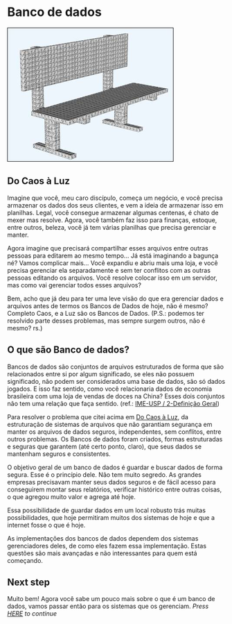 # Banco de dados

![Um banco de dados (literalmente)](../images/1-Introducao/bd1.jpg)

## Do Caos à Luz

Imagine que você, meu caro discípulo, começa um negócio, e você precisa armazenar os dados dos seus clientes, e vem a ideia de armazenar isso em planilhas. Legal, você consegue armazenar algumas centenas, é chato de mexer mas resolve. Agora, você também faz isso para finanças, estoque, entre outros, beleza, você já tem várias planilhas que precisa gerenciar e manter.

Agora imagine que precisará compartilhar esses arquivos entre outras pessoas para editarem ao mesmo tempo... Já está imaginando a bagunça né? Vamos complicar mais... Você expandiu e abriu mais uma loja, e você precisa gerenciar ela separadamente e sem ter conflitos com as outras pessoas editando os arquivos. Você resolve colocar isso em um servidor, mas como vai gerenciar todos esses arquivos?

Bem, acho que já deu para ter uma leve visão do que era gerenciar dados e arquivos antes de termos os Bancos de Dados de hoje, não é mesmo? Completo Caos, e a Luz são os Bancos de Dados. (P.S.: podemos ter resolvido parte desses problemas, mas sempre surgem outros, não é mesmo? rs.)

## O que são Banco de dados?

Bancos de dados são conjuntos de arquivos estruturados de forma que são relacionados entre si por algum significado, se eles não possuem significado, não podem ser considerados uma base de dados, são só dados jogados. E isso faz sentido, como você relacionaria dados de economia brasileira com uma loja de vendas de doces na China? Esses dois conjuntos não tem uma relação que faça sentido. (ref.: [IME-USP / 2-Definição Geral](https://www.ime.usp.br/~jef/apostila.pdf))

Para resolver o problema que citei acima em [Do Caos à Luz](##-Do-Caos-à-Luz), da estruturação de sistemas de arquivos que não garantiam segurança em manter os arquivos de dados seguros, independentes, sem conflitos, entre outros problemas. Os Bancos de dados foram criados, formas estruturadas e seguras que garantem (até certo ponto, claro), que seus dados se mantenham seguros e consistentes.

O objetivo geral de um banco de dados é guardar e buscar dados de forma segura. Esse é o princípio dele. Não tem muito segredo. As grandes empresas precisavam manter seus dados seguros e de fácil acesso para conseguirem montar seus relatórios, verificar histórico entre outras coisas, o que agregou muito valor e agrega até hoje.

Essa possibilidade de guardar dados em um local robusto trás muitas possibilidades, que hoje permitiram muitos dos sistemas de hoje e que a internet fosse o que é hoje.

As implementações dos bancos de dados dependem dos sistemas gerenciadores deles, de como eles fazem essa implementação. Estas questões são mais avançadas e não interessantes para quem está começando.

## Next step

Muito bem! Agora você sabe um pouco mais sobre o que é um banco de dados, vamos passar então para os sistemas que os gerenciam. *Press [HERE](./3-SGBD.md) to continue*